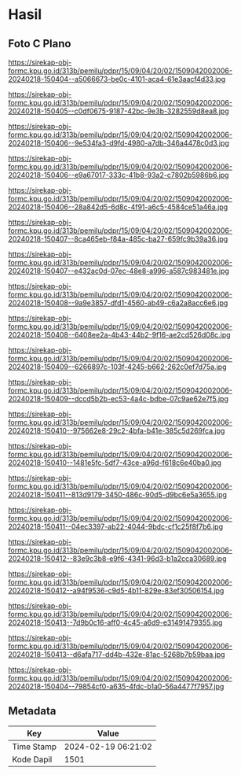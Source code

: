 # Hasil

## Foto C Plano

https://sirekap-obj-formc.kpu.go.id/313b/pemilu/pdpr/15/09/04/20/02/1509042002006-20240218-150404--a5066673-be0c-4101-aca4-61e3aacf4d33.jpg

https://sirekap-obj-formc.kpu.go.id/313b/pemilu/pdpr/15/09/04/20/02/1509042002006-20240218-150405--c0df0675-9187-42bc-9e3b-3282559d8ea8.jpg

https://sirekap-obj-formc.kpu.go.id/313b/pemilu/pdpr/15/09/04/20/02/1509042002006-20240218-150406--9e534fa3-d9fd-4980-a7db-346a4478c0d3.jpg

https://sirekap-obj-formc.kpu.go.id/313b/pemilu/pdpr/15/09/04/20/02/1509042002006-20240218-150406--e9a67017-333c-41b8-93a2-c7802b5986b6.jpg

https://sirekap-obj-formc.kpu.go.id/313b/pemilu/pdpr/15/09/04/20/02/1509042002006-20240218-150406--28a842d5-6d8c-4f91-a6c5-4584ce51a46a.jpg

https://sirekap-obj-formc.kpu.go.id/313b/pemilu/pdpr/15/09/04/20/02/1509042002006-20240218-150407--8ca465eb-f84a-485c-ba27-659fc9b39a36.jpg

https://sirekap-obj-formc.kpu.go.id/313b/pemilu/pdpr/15/09/04/20/02/1509042002006-20240218-150407--e432ac0d-07ec-48e8-a996-a587c983481e.jpg

https://sirekap-obj-formc.kpu.go.id/313b/pemilu/pdpr/15/09/04/20/02/1509042002006-20240218-150408--9a9e3857-dfd1-4560-ab49-c6a2a8acc6e6.jpg

https://sirekap-obj-formc.kpu.go.id/313b/pemilu/pdpr/15/09/04/20/02/1509042002006-20240218-150408--6408ee2a-4b43-44b2-9f16-ae2cd526d08c.jpg

https://sirekap-obj-formc.kpu.go.id/313b/pemilu/pdpr/15/09/04/20/02/1509042002006-20240218-150409--6266897c-103f-4245-b662-262c0ef7d75a.jpg

https://sirekap-obj-formc.kpu.go.id/313b/pemilu/pdpr/15/09/04/20/02/1509042002006-20240218-150409--dccd5b2b-ec53-4a4c-bdbe-07c9ae62e7f5.jpg

https://sirekap-obj-formc.kpu.go.id/313b/pemilu/pdpr/15/09/04/20/02/1509042002006-20240218-150410--975662e8-29c2-4bfa-b41e-385c5d269fca.jpg

https://sirekap-obj-formc.kpu.go.id/313b/pemilu/pdpr/15/09/04/20/02/1509042002006-20240218-150410--1481e5fc-5df7-43ce-a96d-f618c6e40ba0.jpg

https://sirekap-obj-formc.kpu.go.id/313b/pemilu/pdpr/15/09/04/20/02/1509042002006-20240218-150411--813d9179-3450-486c-90d5-d9bc6e5a3655.jpg

https://sirekap-obj-formc.kpu.go.id/313b/pemilu/pdpr/15/09/04/20/02/1509042002006-20240218-150411--04ec3397-ab22-4044-9bdc-cf1c25f8f7b6.jpg

https://sirekap-obj-formc.kpu.go.id/313b/pemilu/pdpr/15/09/04/20/02/1509042002006-20240218-150412--83e9c3b8-e9f6-4341-96d3-b1a2cca30689.jpg

https://sirekap-obj-formc.kpu.go.id/313b/pemilu/pdpr/15/09/04/20/02/1509042002006-20240218-150412--a94f9536-c9d5-4b11-829e-83ef30506154.jpg

https://sirekap-obj-formc.kpu.go.id/313b/pemilu/pdpr/15/09/04/20/02/1509042002006-20240218-150413--7d9b0c16-aff0-4c45-a6d9-e31491479355.jpg

https://sirekap-obj-formc.kpu.go.id/313b/pemilu/pdpr/15/09/04/20/02/1509042002006-20240218-150413--d6afa717-dd4b-432e-81ac-5268b7b59baa.jpg

https://sirekap-obj-formc.kpu.go.id/313b/pemilu/pdpr/15/09/04/20/02/1509042002006-20240218-150404--79854cf0-a635-4fdc-b1a0-56a4477f7957.jpg


## Metadata

| Key        | Value               |
| ---------- | ------------------- |
| Time Stamp | 2024-02-19 06:21:02 |
| Kode Dapil | 1501                |



